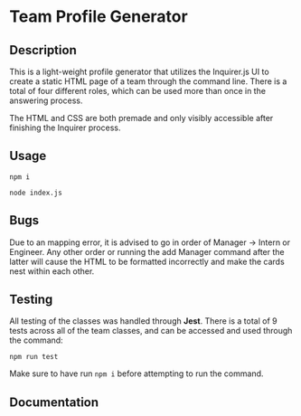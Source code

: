 # Team Profile Generator 

## Description

This is a light-weight profile generator that utilizes the Inquirer.js UI to create a static HTML page of a team through the command line. There is a total of four different roles, which can be used more than once in the answering process.

The HTML and CSS are both premade and only visibly accessible after finishing the Inquirer process.

## Usage

`npm i`

`node index.js`

## Bugs

Due to an mapping error, it is advised to go in order of Manager -> Intern or Engineer. Any other order or running the add Manager command after the latter will cause the HTML to be formatted incorrectly and make the cards nest within each other.

## Testing

All testing of the classes was handled through **Jest**. There is a total of 9 tests across all of the team classes, and can be accessed and used through the command:

`npm run test`

Make sure to have run `npm i` before attempting to run the command.

## Documentation